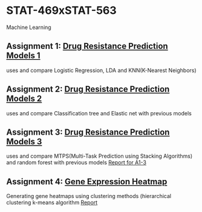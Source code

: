 # STAT-469xSTAT-563
Machine Learning

## Assignment 1: [Drug Resistance Prediction Models 1](https://github.com/BelinaJang/STAT-469xSTAT-563/blob/main/Assignment1-2(usingloop).R)
uses and compare Logistic Regression, LDA and KNN(K-Nearest Neighbors)

## Assignment 2: [Drug Resistance Prediction Models 2](https://github.com/BelinaJang/STAT-469xSTAT-563/blob/main/Assignment%20%232%20Belina%20Jang.R)
uses and compare Classification tree and Elastic net with previous models

## Assignment 3: [Drug Resistance Prediction Models 3](https://github.com/BelinaJang/STAT-469xSTAT-563/blob/main/Assignment%20%233%20Belina%20Jang.R)
uses and compare MTPS(Multi-Task Prediction using Stacking Algorithms) and random forest with previous models
[Report for A1-3](https://github.com/BelinaJang/STAT-469xSTAT-563/blob/main/Stat469-A3-report.pdf)

## Assignment 4: [Gene Expression Heatmap](https://github.com/BelinaJang/STAT-469xSTAT-563/blob/main/Assignment%20%234%20Belina%20Jang.R)
Generating gene heatmaps using clustering methods (hierarchical clustering k-means algorithm [Report](https://github.com/BelinaJang/STAT-469xSTAT-563/blob/main/Assignment%234%20Results.pdf)

